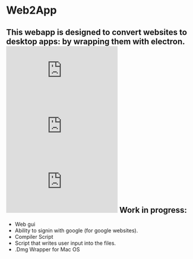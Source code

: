 # Web2App
This webapp is designed to convert websites to desktop apps: by wrapping them with electron.
[![](https://iconmonstr.com/wp-content/g/gd/makefg.php?i=../assets/preview/2012/png/iconmonstr-globe-5.png&r=0&g=0&b=0)](#)
[![](https://iconmonstr.com/wp-content/g/gd/makefg.php?i=../assets/preview/2012/png/iconmonstr-arrow-25.png&r=0&g=0&b=0)](#)
[![](https://iconmonstr.com/wp-content/g/gd/makefg.php?i=../assets/preview/2012/png/iconmonstr-window-4.png&r=0&g=0&b=0)](#)
Work in progress:
------
- Web gui
- Ability to signin with google (for google websites).
- Compiler Script
- Script that writes user input into the files.
- .Dmg Wrapper for Mac OS
